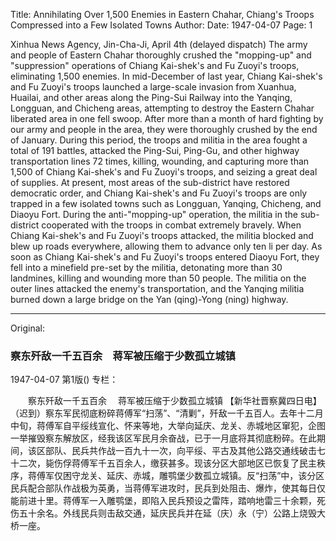 Title: Annihilating Over 1,500 Enemies in Eastern Chahar, Chiang's Troops Compressed into a Few Isolated Towns
Author:
Date: 1947-04-07
Page: 1

Xinhua News Agency, Jin-Cha-Ji, April 4th (delayed dispatch) The army and people of Eastern Chahar thoroughly crushed the "mopping-up" and "suppression" operations of Chiang Kai-shek's and Fu Zuoyi's troops, eliminating 1,500 enemies. In mid-December of last year, Chiang Kai-shek's and Fu Zuoyi's troops launched a large-scale invasion from Xuanhua, Huailai, and other areas along the Ping-Sui Railway into the Yanqing, Longguan, and Chicheng areas, attempting to destroy the Eastern Chahar liberated area in one fell swoop. After more than a month of hard fighting by our army and people in the area, they were thoroughly crushed by the end of January. During this period, the troops and militia in the area fought a total of 191 battles, attacked the Ping-Sui, Ping-Gu, and other highway transportation lines 72 times, killing, wounding, and capturing more than 1,500 of Chiang Kai-shek's and Fu Zuoyi's troops, and seizing a great deal of supplies. At present, most areas of the sub-district have restored democratic order, and Chiang Kai-shek's and Fu Zuoyi's troops are only trapped in a few isolated towns such as Longguan, Yanqing, Chicheng, and Diaoyu Fort. During the anti-"mopping-up" operation, the militia in the sub-district cooperated with the troops in combat extremely bravely. When Chiang Kai-shek's and Fu Zuoyi's troops attacked, the militia blocked and blew up roads everywhere, allowing them to advance only ten li per day. As soon as Chiang Kai-shek's and Fu Zuoyi's troops entered Diaoyu Fort, they fell into a minefield pre-set by the militia, detonating more than 30 landmines, killing and wounding more than 50 people. The militia on the outer lines attacked the enemy's transportation, and the Yanqing militia burned down a large bridge on the Yan (qing)-Yong (ning) highway.



<hr /> 

Original: 


### 察东歼敌一千五百余　蒋军被压缩于少数孤立城镇

1947-04-07
第1版()
专栏：

　　察东歼敌一千五百余
  　蒋军被压缩于少数孤立城镇
    【新华社晋察冀四日电】（迟到）察东军民彻底粉碎蒋傅军“扫荡”、“清剿”，歼敌一千五百人。去年十二月中旬，蒋傅军自平绥线宣化、怀来等地，大举向延庆、龙关、赤城地区窜犯，企图一举摧毁察东解放区，经我该区军民月余奋战，已于一月底将其彻底粉碎。在此期间，该区部队、民兵共作战一百九十一次，向平绥、平古及其他公路交通线破击七十二次，毙伤俘蒋傅军千五百余人，缴获甚多。现该分区大部地区已恢复了民主秩序，蒋傅军仅困守龙关、延庆、赤城，雕鹗堡少数孤立城镇。反“扫荡”中，该分区民兵配合部队作战极为英勇，当蒋傅军进攻时，民兵到处阻击、爆炸，使其每日仅能前进十里。蒋傅军一入雕鹗堡，即陷入民兵预设之雷阵，踏响地雷三十余颗，死伤五十余名。外线民兵则击敌交通，延庆民兵并在延（庆）永（宁）公路上烧毁大桥一座。

